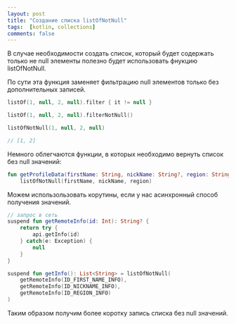 ```yaml
---
layout: post
title: "Создание списка listOfNotNull"
tags:  [kotlin, collections]
comments: false
---
```


В случае необходимости создать список, который будет содержать только не null элементы полезно будет использовать фнукцию listOfNotNull.

По сути эта функция заменяет фильтрацию null элементов только без дополнительных записей.

``` kotlin
listOf(1, null, 2, null).filter { it != null }

listOf(1, null, 2, null).filterNotNull()

listOfNotNull(1, null, 2, null)

// [1, 2]
```

Немного облегчаются функции, в которых необходимо вернуть список без null значений:
``` kotlin
fun getProfileData(firstName: String, nickName: String?, region: String): List<String> = 
    listOfNotNull(firstName, nickName, region)
```

Можем использользовать корутины, если у нас асинхронный способ получения значений.
``` kotlin
// запрос в сеть
suspend fun getRemoteInfo(id: Int): String? {
    return try {
        api.getInfo(id)
    } catch(e: Exception) {
        null
    }
}

suspend fun getInfo(): List<String> = listOfNotNull(
    getRemoteInfo(ID_FIRST_NAME_INFO),
    getRemoteInfo(ID_NICKNAME_INFO),
    getRemoteInfo(ID_REGION_INFO)
)
```

Таким образом получим более коротку запись списка без null значений.